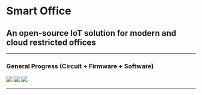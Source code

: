 # Smart Office

## An open-source IoT solution for modern and cloud restricted offices

---
### General Progress (Circuit + Firmware + Software)
![](https://img.shields.io/badge/BLINDS-PROTOYPE%20READY-brightgreen?style=for-the-badge&logo=arduino)
![](https://img.shields.io/badge/LIGHTS-DESIGNING_CIRCUIT-blue?style=for-the-badge&logo=arduino)
![](https://img.shields.io/badge/SOUND-NOT_STARTED-inactive?style=for-the-badge&logo=arduino)

---




